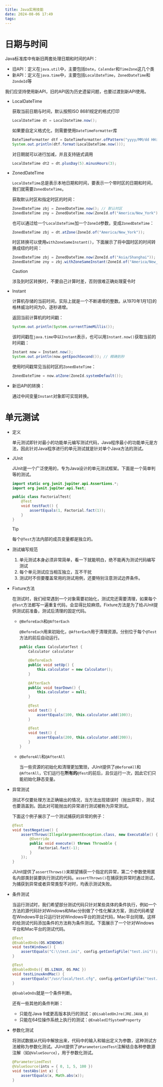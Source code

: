 ```yaml
---
title: Java实用技能
date: 2024-08-06 17:49 
tags:
---
```

<head>
  <meta name="referrer" content="no-referrer" />
</head>


# 日期与时间

Java标准库中有新旧两套处理日期和时间的API：

- 旧API：定义在`java.util`中，主要包括`Date`，`Calendar`和`TimeZone`这几个类
- 新API：定义在`java.time`中，主要包括`LocalDateTime`，`ZonedDateTime`和`ZondeId`等

我们应坚持使用新API，旧的API因为历史遗留问题，也要过渡到新API使用。

- LocalDateTime

  获取当前日期与时间，默认按照ISO 8681规定的格式打印

  ```java
  LocalDateTime dt = LocalDateTime.now(); 
  ```

  如果要自定义格式化，则需要使用`DateTimeFormatter`库

  ```java
  DateTimeFormatter dtf = DateTimeFormatter.ofPattern("yyyy/MM/dd HH:mm:ss");
  System.out.println(dtf.format(LocalDateTime.now()));
  ```

  对日期就可以进行加减，并且支持链式调用

  ```java
  LocalDateTime dt2 = dt.plusDay(5).minusHours(3);
  ```

- ZonedDateTime

  `LocalDateTime`总是表示本地日期和时间，要表示一个带时区的日期和时间，我们就需要`ZonedDateTime`。

  获取默认时区和指定时区的时间：

  ```java
  ZonedDateTime zbj = ZonedDateTime.now(); // 默认时区
  ZonedDateTime zny = ZonedDateTime.now(ZoneId.of("America/New_York"));
  ```

  也可以通过给一个`LocalDateTime`加一个`ZoneId`参数，变成`ZonedDateTime`：

  ```java
  ZonedDateTime zbj = dt.atZone(ZoneId.of("America/New_York"));
  ```

  时区转换可以使用`withZoneSameInstant()`，下面展示了将中国时区的时间转换成纽约时间：

  ```java
  ZonedDateTime zbj = ZonedDateTime.now(ZoneId.of("Asia/Shanghai"));
  ZonedDateTime zny = zbj.withZoneSameInstant(ZoneId.of("America/New_York"));
  ```

  > [!CAUTION]
  >
  > 涉及到时区转换时，不要自己计算时差，否则很难正确处理夏令时

- Instant

  计算机存储的当前时间，实际上就是一个不断递增的整数。从1970年1月1日的格林威治时间为0，逐秒递增。

  返回当前计算机的时间戳：

  ```java
  System.out.println(System.currentTimeMillis());
  ```

  该时间戳在`java.time`中以`Instant`表示，也可以用`Instant.now()`获取当前的时间戳：

  ```java
  Instant now = Instant.now();
  System.out.println(now.getEpochSecond()); // 精确到秒
  ```

  使用时间戳常见当前时区的`ZonedDateTime`：

  ```java
  ZonedDateTime = now.atZone(ZoneId.systemDefault());
  ```

- 新旧API的转换：

  通过中间变量`Instant`对象即可实现转换。



# 单元测试

- 定义

  单元测试即针对最小的功能单元编写测试代码，Java程序最小的功能单元是方法，因此针对Java程序进行的单元测试就是针对单个Java方法的测试。

- JUnit

  JUnit是一个广泛使用的，专为Java设计的单元测试框架。下面是一个简单判等的测试。

  ```java
  import static org.junit.jupiter.api.Assertions.*;
  import org.junit.jupiter.api.Test;
  
  public class FactorialTest{
      @Test
      void testFact() {
          assertEquals(1, Factorial.fact(1));
      }
  }
  ```

  > [!TIP]
  >
  > 每个`@Test`方法内部的成员变量都是独立的。

- 测试编写规范

  1. 单元测试本身必须非常简单，看一下就能明白，绝不能再为测试代码编写测试
  2. 每个单元测试应当相互独立，互不干扰
  3. 测试时不但要覆盖常用的测试用例，还要特别注意测试边界条件。

- Fixture方法

  在测试时，我们经常遇到一个对象需要初始化，测试完还需要清理，如果每个`@Test`方法都写一遍重复代码，会显得比较麻烦。Fixture方法是为了给JUnit提供测试前准备，测试后清理的固定代码。

  - `@BeforeEach`和`@AfterEach`

    `@BeforeEach`用来初始化，`@AfterEach`用于清理资源。分别位于每个`@Test`方法的前后自动运行。

    ```java
    public class CalculatorTest {
        Calculator calculator
        
        @BeforeEach
        public void setUp() {
            this.calculator = new Calculator();
        }
        
        @AfterEach
        public void tearDown() {
            this.calculator = null;
        }
        
        @Test
        void test() {
            assertEquals(100, this.calculator.add(100));
        }
        
        @Test
        void test() {
            assertEquals(200, this.calculator.add(200));
        }
    }
    ```

  - `@BeforeAll`和`@AfterAll`

    当一些资源的初始化和清理更加繁琐，JUnit提供了`@BeforeAll`和`@AfterAll`，它们运行在**所有的**`@Test`的前后，且仅运行一次，因此它们只能初始化静态变量。

- 异常测试

  测试不仅要处理方法正确输出的情况，当方法出现错误时（抛出异常），测试也要涵盖到。因此对可能抛出的异常进行测试被称为异常测试。

  下面这个例子展示了一个测试捕获的异常的例子：

  ```java
  @Test
  void testNegative() {
      assertThrows(IllegalArgumentException.class, new Executable() {
          @Override
          public void execute() throws Throwable {
              Factorial.fact(-1);
          }
      });
  }
  ```

  JUnit提供了`assertThrows()`来期望捕获一个指定的异常，第二个参数使用匿名内部类封装要执行测试的代码。`assertThrows()`在捕获到异常时通过测试，为捕获到异常或者异常类型不对时，均表示测试失败。

- 条件测试

  当运行测试时，我们希望部分测试代码只针对某些具体的条件执行，例如一个方法的源代码针对Windows和Mac分别做了个性化解决方案，测试代码希望在Windows平台只运行针对Windows平台的测试代码，Mac平台同理。这样的给测试代码添加条件的方法称为条件测试。下面展示了一个针对Windows平台和Mac平台的测试代码。

  ```java
  @Test
  @EnabledOnOs(OS.WINDOWS)
  void testWindows() {
      assertEquals("C:\\test.ini", config.getConfigFile("test.ini"));
  }
  
  @Test
  @EnabledOnOs({ OS.LINUX, OS.MAC })
  void testLinuxAndMac() {
      assertEquals("/usr/local/test.cfg", config.getConfigFile("test.cfg"));
  }
  ```

  `@EnableOnOs`就是一个条件判断。

  还有一些其他的条件判断：

  - 只能在Java 9或更高版本执行的测试：`@DisabledOnJre(JRE.JAVA_8)`
  - 只能在64位操作系统上执行的测试：`@EnabledIfSystemProperty`

- 参数化测试

  将测试数据从代码中解放出来，代码中的输入和输出定义为参数，这种测试方法被称为参数化测试。JUnit提供了`@ParameterizedTest`注解结合各种参数源注解（如`@ValueSource`），用于参数化测试。

  ```java
  @ParameterizedTest
  @ValueSource(ints = { 0, 1, 5, 100 })
  void testAbs(int x) {
      assertEquals(x, Math.abs(x));
  }
  ```

  

  









